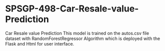 # SPSGP-498-Car-Resale-value-Prediction
Car Resale value Prediction
This model is trained on the autos.csv file dataset with RandomForestRegressor Algorithm which is deployed with the Flask and Html for user interface.
